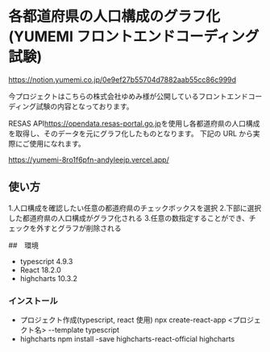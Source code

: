 # 各都道府県の人口構成のグラフ化(YUMEMI フロントエンドコーディング試験)

https://notion.yumemi.co.jp/0e9ef27b55704d7882aab55cc86c999d

今プロジェクトはこちらの株式会社ゆめみ様が公開しているフロントエンドコーディング試験の内容となっております。

RESAS API<https://opendata.resas-portal.go.jp>を使用し各都道府県の人口構成を取得し、そのデータを元にグラフ化したものとなります。
下記の URL から実際にご使用になれます。

https://yumemi-8ro1f6pfn-andyleejp.vercel.app/

## 使い方

1.人口構成を確認したい任意の都道府県のチェックボックスを選択 2.下部に選択した都道府県の人口構成がグラフ化される 3.任意の数指定することができ、チェックを外すとグラフが削除される

##　環境

- typescript 4.9.3
- React 18.2.0
- highcharts 10.3.2

### インストール

- プロジェクト作成(typescript, react 使用)
  npx create-react-app <プロジェクト名> --template typescript
- highcharts
  npm install -save highcharts-react-official highcharts
